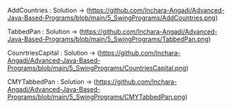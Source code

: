 AddCountries : 
Solution -> (https://github.com/Inchara-Angadi/Advanced-Java-Based-Programs/blob/main/5_SwingPrograms/AddCountries.png)


TabbedPan : 
Solution -> (https://github.com/Inchara-Angadi/Advanced-Java-Based-Programs/blob/main/5_SwingPrograms/TabbedPan.png)


CounrtriesCapital : 
Solution -> (https://github.com/Inchara-Angadi/Advanced-Java-Based-Programs/blob/main/5_SwingPrograms/CountriesCapital.png)

CMYTabbedPan : 
Solution -> (https://github.com/Inchara-Angadi/Advanced-Java-Based-Programs/blob/main/5_SwingPrograms/CMYTabbedPan.png)

